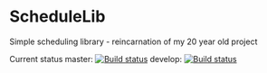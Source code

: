 # ScheduleLib
Simple scheduling library - reincarnation of my 20 year old project

Current status
    master:
[![Build status](https://ci.appveyor.com/api/projects/status/kni7bgcjumx08sah/branch/master?svg=true)](https://ci.appveyor.com/project/OlegBoulanov/schedulelib/branch/master)
    develop:
[![Build status](https://ci.appveyor.com/api/projects/status/kni7bgcjumx08sah/branch/develop?svg=true)](https://ci.appveyor.com/project/OlegBoulanov/schedulelib/branch/develop)